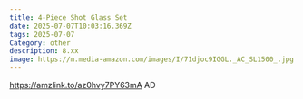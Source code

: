 ```yaml
---
title: 4-Piece Shot Glass Set
date: 2025-07-07T10:03:16.369Z
tags: 2025-07-07
Category: other
description: 8.xx
image: https://m.media-amazon.com/images/I/71djoc9IGGL._AC_SL1500_.jpg
---
```

https://amzlink.to/az0hvy7PY63mA     AD